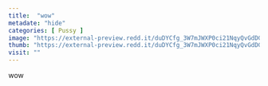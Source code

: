 ```yaml
---
title:  "wow"
metadate: "hide"
categories: [ Pussy ]
image: "https://external-preview.redd.it/duDYCfg_3W7mJWXP0ci21NqyQvGdDGYIf1U3oRIKdbU.jpg?auto=webp&s=d68ca382ef132c53f78eefc65df8869d227a4e1f"
thumb: "https://external-preview.redd.it/duDYCfg_3W7mJWXP0ci21NqyQvGdDGYIf1U3oRIKdbU.jpg?width=1080&crop=smart&auto=webp&s=e05900d8de686a203d684038839421e62243affb"
visit: ""
---
```

wow
